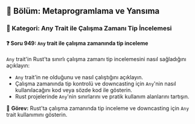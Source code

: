 ## 📘 Bölüm: Metaprogramlama ve Yansıma
### 🔹 Kategori: Any Trait ile Çalışma Zamanı Tip İncelemesi
#### ❓ Soru 949: `Any` trait ile çalışma zamanında tip inceleme

`Any` trait'in Rust'ta sınırlı çalışma zamanı tip incelemesini nasıl sağladığını açıklayın:

- `Any` trait'in ne olduğunu ve nasıl çalıştığını açıklayın.
- Çalışma zamanında tip kontrolü ve downcasting için `Any`'nin nasıl kullanılacağını kod veya sözde kod ile gösterin.
- Rust projelerinde `Any`'nin sınırlarını ve pratik kullanım alanlarını tartışın.

🔧 **Görev:** Rust'ta çalışma zamanında tip inceleme ve downcasting için `Any` trait kullanımını gösterin.
